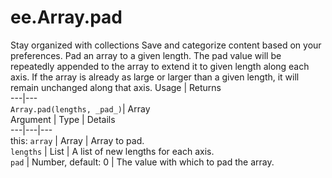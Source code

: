  
#  ee.Array.pad
Stay organized with collections  Save and categorize content based on your preferences. 
Pad an array to a given length. The pad value will be repeatedly appended to the array to extend it to given length along each axis. If the array is already as large or larger than a given length, it will remain unchanged along that axis. Usage | Returns  
---|---  
`Array.pad(lengths, _pad_)`|  Array  
Argument | Type | Details  
---|---|---  
this: `array` | Array | Array to pad.  
`lengths` | List | A list of new lengths for each axis.  
`pad` | Number, default: 0 | The value with which to pad the array.  
